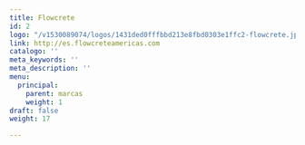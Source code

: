 ```yaml
---
title: Flowcrete
id: 2
logo: "/v1530089074/logos/1431ded0fffbbd213e8fbd0303e1ffc2-flowcrete.jpg"
link: http://es.flowcreteamericas.com
catalogo: ''
meta_keywords: ''
meta_description: ''
menu:
  principal:
    parent: marcas
    weight: 1
draft: false
weight: 17

---
```


